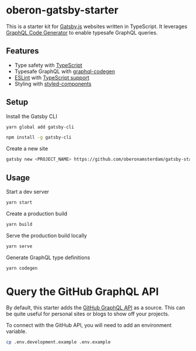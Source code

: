 # oberon-gatsby-starter

This is a starter kit for [Gatsby.js](https://www.gatsbyjs.org/) websites written in TypeScript.
It leverages [GraphQL Code Generator](https://graphql-code-generator.com/) to enable typesafe GraphQL queries.

## Features

- Type safety with [TypeScript](https://www.typescriptlang.org/)
- Typesafe GraphQL with [graphql-codegen](https://graphql-code-generator.com/)
- [ESLint](https://eslint.org/) with [TypeScript support](https://typescript-eslint.io/)
- Styling with [styled-components](https://styled-components.com/)

## Setup

Install the Gatsby CLI

```bash
yarn global add gatsby-cli
```

```bash
npm install -g gatsby-cli
```

Create a new site

```bash
gatsby new <PROJECT_NAME> https://github.com/oberonamsterdam/gatsby-starter-oberon
```

## Usage

Start a dev server

```bash
yarn start
```

Create a production build

```bash
yarn build
```

Serve the production build locally

```bash
yarn serve
```

Generate GraphQL type definitions

```bash
yarn codegen
```

# Query the GitHub GraphQL API

By default, this starter adds the [GitHub GraphQL API](https://developer.github.com/v4/) as a source.
This can be quite useful for personal sites or blogs to show off your projects.

To connect with the GitHub API, you will need to add an environment variable.

```bash
cp .env.development.example .env.example
```
